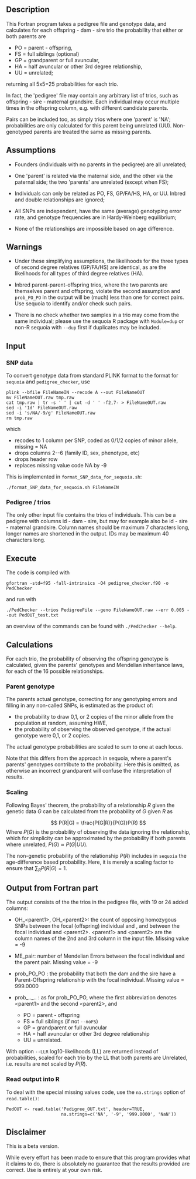 
## Description

This Fortran program takes a pedigree file and genotype data, and calculates for each offspring - dam - sire trio the probability that either or both parents are
    
  - PO = parent - offspring,
  - FS = full siblings (optional)
  - GP = grandparent or full avuncular,
  - HA = half avuncular or other 3rd degree relationship,
  - UU = unrelated;
  
returning all 5x5=25 probabilities for each trio. 

In fact, the 'pedigree' file may contain any arbitrary list of trios, such as offspring - sire - maternal grandsire. Each individual may occur multiple times in the offspring column, e.g. with different candidate parents. 

Pairs can be included too, as simply trios where one 'parent' is 'NA'; probabilities are only calculated for this parent being unrelated (UU). Non-genotyped parents are treated the same as missing parents. 



## Assumptions

- Founders (individuals with no parents in the pedigree) are all unrelated;
                                                                                                                                                   
- One 'parent' is related via the maternal side, and the other via the paternal side; the two 'parents' are unrelated (except when FS);
- Individuals can only be related as PO, FS, GP/FA/HS, HA, or UU. Inbred and double relationships are ignored;
- All SNPs are independent, have the same (average) genotyping error rate, and genotype frequencies are in Hardy-Weinberg equilibrium;
- None of the relationships are impossible based on age difference.


## Warnings

- Under these simplifying assumptions, the likelihoods for the three types of second degree relatives (GP/FA/HS) are identical, as are the likelihoods for all types of third degree relatives (HA). 

- Inbred parent-parent-offspring trios, where the two parents are themselves parent and offspring, violate the second assumption and `prob_PO_PO` in the output will be (much) less than one for correct pairs. Use sequoia to identify and/or check such pairs.

- There is no check whether two samples in a trio may come from the same individual; please use the sequoia R package with `Module=dup` or non-R sequoia with `--dup` first if duplicates may be included. 


## Input


### SNP data
To convert genotype data from standard PLINK format to the format for `sequoia` and `pedigree_checker`, 
use

```{bash}
plink --bfile FileNameIN --recode A --out FileNameOUT
mv FileNameOUT.raw tmp.raw
cat tmp.raw | tr -s ' ' | cut -d ' ' -f2,7- > FileNameOUT.raw
sed -i '1d' FileNameOUT.raw 
sed -i 's/NA/-9/g' FileNameOUT.raw
rm tmp.raw
```

which

- recodes to 1 column per SNP, coded as 0/1/2 copies of minor allele, missing = NA
- drops columns 2--6 (family ID, sex, phenotype, etc)
- drops header row
- replaces missing value code NA by -9

This is implemented in `format_SNP_data_for_sequoia.sh`:
```{bash}
./format_SNP_data_for_sequoia.sh FileNameIN
``` 



### Pedigree / trios
The only other input file contains the trios of individuals. 
This can be a pedigree with columns id - dam - sire, but may for example also be id - sire - maternal grandsire. Column names should be maximum 7 characters long, longer names are shortened in the output. IDs may be maximum 40 characters long. 




## Execute

The code is compiled with
```{bash}
gfortran -std=f95 -fall-intrinsics -O4 pedigree_checker.f90 -o PedChecker
```

and run with

```{bash}
./PedChecker --trios PedigreeFile --geno FileNameOUT.raw --err 0.005 --out PedOUT_test.txt
```

an overview of the commands can be found with `./PedChecker --help`. 



## Calculations

For each trio, the probability of observing the offspring genotype is calculated, given the parents' genotypes and Mendelian inheritance laws, for each of the 16 possible relationships.


### Parent genotype
The parents actual genotype, correcting for any genotyping errors and filling in any non-called SNPs, is estimated as the product of:

  - the probability to draw 0,1, or 2 copies of the minor allele from the population at random, assuming HWE, 
  - the probability of observing the observed genotype, if the actual genotype were 0,1, or 2 copies.
  
The actual genotype probabilities are scaled to sum to one at each locus. 

Note that this differs from the approach in sequoia, where a parent's parents' genotypes contribute to the probability. Here this is omitted, as otherwise an incorrect grandparent will confuse the interpretation of results. 


### Scaling

Following Bayes' theorem, the probability of a relationship $R$ given the genetic data $G$ can be calculated from the probability of $G$ given $R$ as 

$$ P(R|G) = \frac{P(G|R)}{P(G)}P(R) $$
Where $P(G)$ is the probability of observing the data ignoring the relationship, which for simplicity can be approximated by the probability if both parents where unrelated, $P(G) \approx P(G|UU)$. 

The non-genetic probability of the relationship $P(R)$ includes in `sequoia` the age-difference based probability. Here, it is merely a scaling factor to ensure that $\sum_{R} P(R|G)=1$. 




## Output from Fortran part

The output consists of the the trios in the pedigree file, with 19 or 24 added columns:

 - OH_\<parent1>, OH_\<parent2>: the count of opposing homozygous SNPs between the focal (offspring) individual and <parent1>, and between the focal individual and \<parent2>. \<parent1> and \<parent2> are the column names of the 2nd and 3rd column in the input file. Missing value = -9
 - ME_pair: number of Mendelian Errors between the focal individual and the parent pair. Missing value = -9
 - prob_PO_PO : the probability that both the dam and the sire have a Parent-Offspring relationship with the focal individual. Missing value = 999.0000
- prob_.._.. : as for prob_PO_PO, where the first abbreviation denotes \<parent1> and the second \<parent2>, and 

    - PO = parent - offspring
    - FS = full siblings (if not `--noFS`)      
    - GP = grandparent or full avuncular
    - HA = half avuncular or other 3rd degree relationship
    - UU = unrelated.


With option `--LLR`  log10-likelihoods (LL) are returned instead of probabilities, scaled for each trio by the LL that both parents are Unrelated, i.e. results are not scaled by $P(R)$. 


### Read output into R

To deal with the special missing values code, use the `na.strings` option of `read.table()`:

```{r, eval=FALSE}
PedOUT <- read.table('Pedigree_OUT.txt', header=TRUE,
                     na.strings=c('NA', '-9', '999.0000', 'NaN'))
```


## Disclaimer

This is a beta version. 

While every effort has been made to ensure that this program provides what it claims to do, there is absolutely no guarantee that the results provided are correct. Use is entirely at your own risk.